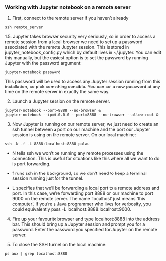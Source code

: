 ### Working with Jupyter notebook on a remote  server ###

1. First, connect to the remote server if you haven’t already

```
ssh remote_server
```

1.5. Jupyter takes browser security very seriously, so in order to access a remote session from a local browser we need to set up a password associated with the remote Jupyter session. This is stored in jupyter_notebook_config.py which by default lives in ~/.jupyter. You can edit this manually, but the easiest option is to set the password by running Jupyter with the password argument:

```
jupyter-notebook password
```

This password will be used to access any Jupyter session running from this installation, so pick something sensible. You can set a new password at any time on the remote server in exactly the same way.

2. Launch a Jupyter session on the remote server.

```
jupyter-notebook --port=8888 --no-browser &
jupyter-notebook --ip=0.0.0.0 --port=8888 --no-browser --allow-root &
```

3. Now Jupyter is running on our remote server, we just need to create an ssh tunnel between a port on our machine and the port our Jupyter session is using on the remote server. On our local machine:

```
ssh -N -f -L 8888:localhost:8888 palau
```

- N tells ssh we won’t be running any remote processes using the connection. This is useful for situations like this where all we want to do is port forwarding.

- f runs ssh in the background, so we don’t need to keep a terminal session running just for the tunnel.

- L specifies that we’ll be forwarding a local port to a remote address and port. In this case, we’re forwarding port 8888 on our machine to port 9000 on the remote server. The name ‘localhost’ just means ‘this computer’. If you’re a Java programmer who lives for verbosity, you could equivalently pass -L localhost:8888:localhost:9000.

4. Fire up your favourite browser and type localhost:8888 into the address bar. This should bring up a Jupyter session and prompt you for a password. Enter the password you specified for Jupyter on the remote server.

5. To close the SSH tunnel on the local machine:

```
ps aux | grep localhost:8888
```

